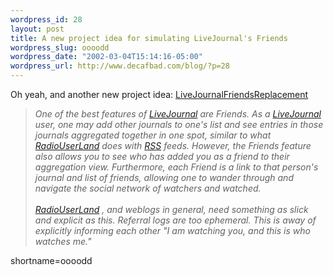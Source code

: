 ```yaml
--- 
wordpress_id: 28
layout: post
title: A new project idea for simulating LiveJournal's Friends
wordpress_slug: oooodd
wordpress_date: "2002-03-04T15:14:16-05:00"
wordpress_url: http://www.decafbad.com/blog/?p=28
---
```

Oh yeah, and another new project idea:  <a href="http://www.decafbad.com/twiki/bin/view/Main/LiveJournalFriendsReplacement">LiveJournalFriendsReplacement</a><blockquote><i>One of the best features of <a href="http://www.decafbad.com/twiki/bin/view/Main/LiveJournal">LiveJournal</a> are Friends. As a <a href="http://www.decafbad.com/twiki/bin/view/Main/LiveJournal">LiveJournal</a> user, one may add other journals to one's list and see entries in those journals aggregated together in one spot, similar to what <a href="http://www.decafbad.com/twiki/bin/view/Main/RadioUserLand">RadioUserLand</a> does with <a href="http://www.decafbad.com/twiki/bin/view/Main/RSS">RSS</a>  feeds. However, the Friends feature also allows you to see who has added you as a friend to their aggregation view. Furthermore, each Friend is a link to that person's journal and list of friends, allowing one to wander through and navigate the social network of watchers and watched.
<br /><br />
<a href="http://www.decafbad.com/twiki/bin/view/Main/RadioUserLand">RadioUserLand</a> , and weblogs in general, need something as slick and explicit as this. Referral logs are too ephemeral. This is away of explicitly informing each other "I am watching you, and this is who watches me."</i></blockquote>
<!--more-->
shortname=oooodd
